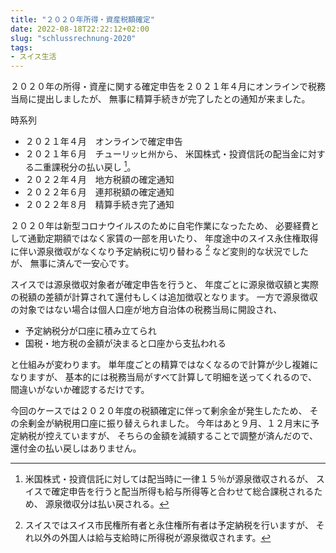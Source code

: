 ```yaml
---
title: "２０２０年所得・資産税額確定"
date: 2022-08-18T22:22:12+02:00
slug: "schlussrechnung-2020"
tags:
- スイス生活
---
```

２０２０年の所得・資産に関する確定申告を２０２１年４月にオンラインで税務当局に提出しましたが、
無事に精算手続きが完了したとの通知が来ました。

時系列
- ２０２１年４月　オンラインで確定申告
- ２０２１年６月　チューリッヒ州から、
    米国株式・投資信託の配当金に対する二重課税分の払い戻し [^US]。
- ２０２２年４月　地方税額の確定通知
- ２０２２年６月　連邦税額の確定通知
- ２０２２年８月　精算手続き完了通知

[^US]: 米国株式・投資信託に対しては配当時に一律１５％が源泉徴収されるが、
    スイスで確定申告を行うと配当所得も給与所得等と合わせて総合課税されるため、
    源泉徴収分は払い戻される。

２０２０年は新型コロナウイルスのために自宅作業になったため、
必要経費として通勤定期額ではなく家賃の一部を用いたり、
年度途中のスイス永住権取得に伴い源泉徴収がなくなり予定納税に切り替わる [^1] など変則的な状況でしたが、
無事に済んで一安心です。

[^1]: スイスではスイス市民権所有者と永住権所有者は予定納税を行いますが、
    それ以外の外国人は給与支給時に所得税が源泉徴収されます。

スイスでは源泉徴収対象者が確定申告を行うと、
年度ごとに源泉徴収額と実際の税額の差額が計算されて還付もしくは追加徴収となります。
一方で源泉徴収の対象ではない場合は個人口座が地方自治体の税務当局に開設され、

- 予定納税分が口座に積み立てられ
- 国税・地方税の金額が決まると口座から支払われる

と仕組みが変わります。
単年度ごとの精算ではなくなるので計算が少し複雑になりますが、
基本的には税務当局がすべて計算して明細を送ってくれるので、
間違いがないか確認するだけです。

今回のケースでは２０２０年度の税額確定に伴って剰余金が発生したため、
その余剰金が納税用口座に振り替えられました。
今年はあと９月、１２月末に予定納税が控えていますが、
そちらの金額を減額することで調整が済んだので、
還付金の払い戻しはありません。

